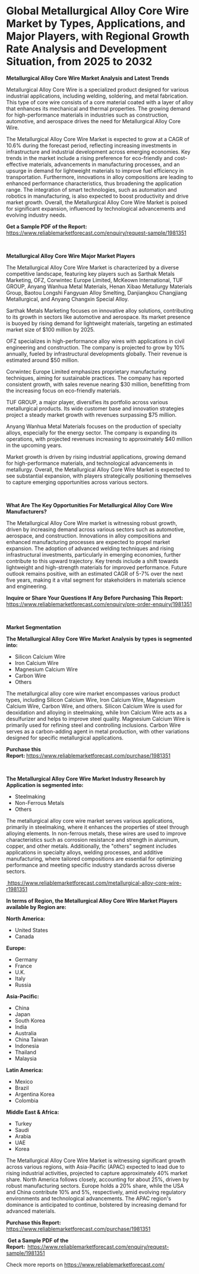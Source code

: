 <p><h1>Global Metallurgical Alloy Core Wire Market by Types, Applications, and Major Players, with Regional Growth Rate Analysis and Development Situation, from 2025 to 2032</h1></p><p><strong>Metallurgical Alloy Core Wire Market Analysis and Latest Trends</strong></p>
<p><p>Metallurgical Alloy Core Wire is a specialized product designed for various industrial applications, including welding, soldering, and metal fabrication. This type of core wire consists of a core material coated with a layer of alloy that enhances its mechanical and thermal properties. The growing demand for high-performance materials in industries such as construction, automotive, and aerospace drives the need for Metallurgical Alloy Core Wire.</p><p>The Metallurgical Alloy Core Wire Market is expected to grow at a CAGR of 10.6% during the forecast period, reflecting increasing investments in infrastructure and industrial development across emerging economies. Key trends in the market include a rising preference for eco-friendly and cost-effective materials, advancements in manufacturing processes, and an upsurge in demand for lightweight materials to improve fuel efficiency in transportation. Furthermore, innovations in alloy compositions are leading to enhanced performance characteristics, thus broadening the application range. The integration of smart technologies, such as automation and robotics in manufacturing, is also expected to boost productivity and drive market growth. Overall, the Metallurgical Alloy Core Wire Market is poised for significant expansion, influenced by technological advancements and evolving industry needs.</p></p>
<p><strong>Get a Sample PDF of the Report:&nbsp;</strong> <a href="https://www.reliablemarketforecast.com/enquiry/request-sample/1981351?utm_campaign=2140&utm_medium=2&utm_source=Github&utm_content=ia&utm_term=05022025&utm_id=metallurgical-alloy-core-wire">https://www.reliablemarketforecast.com/enquiry/request-sample/1981351</a></p>
<p>&nbsp;</p>
<p><strong>Metallurgical Alloy Core Wire Major Market Players</strong></p>
<p><p>The Metallurgical Alloy Core Wire Market is characterized by a diverse competitive landscape, featuring key players such as Sarthak Metals Marketing, OFZ, Corwintec Europe Limited, McKeown International, TUF GROUP, Anyang Wanhua Metal Materials, Henan Xibao Metallurgy Materials Group, Baotou Longshi Fangyuan Alloy Smelting, Danjiangkou Changjiang Metallurgical, and Anyang Changxin Special Alloy.</p><p>Sarthak Metals Marketing focuses on innovative alloy solutions, contributing to its growth in sectors like automotive and aerospace. Its market presence is buoyed by rising demand for lightweight materials, targeting an estimated market size of $100 million by 2025.</p><p>OFZ specializes in high-performance alloy wires with applications in civil engineering and construction. The company is projected to grow by 10% annually, fueled by infrastructural developments globally. Their revenue is estimated around $50 million.</p><p>Corwintec Europe Limited emphasizes proprietary manufacturing techniques, aiming for sustainable practices. The company has reported consistent growth, with sales revenue nearing $30 million, benefitting from the increasing focus on eco-friendly materials.</p><p>TUF GROUP, a major player, diversifies its portfolio across various metallurgical products. Its wide customer base and innovation strategies project a steady market growth with revenues surpassing $75 million.</p><p>Anyang Wanhua Metal Materials focuses on the production of specialty alloys, especially for the energy sector. The company is expanding its operations, with projected revenues increasing to approximately $40 million in the upcoming years.</p><p>Market growth is driven by rising industrial applications, growing demand for high-performance materials, and technological advancements in metallurgy. Overall, the Metallurgical Alloy Core Wire Market is expected to see substantial expansion, with players strategically positioning themselves to capture emerging opportunities across various sectors.</p></p>
<p>&nbsp;</p>
<p><strong>What Are The Key Opportunities For Metallurgical Alloy Core Wire Manufacturers?</strong></p>
<p><p>The Metallurgical Alloy Core Wire market is witnessing robust growth, driven by increasing demand across various sectors such as automotive, aerospace, and construction. Innovations in alloy compositions and enhanced manufacturing processes are expected to propel market expansion. The adoption of advanced welding techniques and rising infrastructural investments, particularly in emerging economies, further contribute to this upward trajectory. Key trends include a shift towards lightweight and high-strength materials for improved performance. Future outlook remains positive, with an estimated CAGR of 5-7% over the next five years, making it a vital segment for stakeholders in materials science and engineering.</p></p>
<p><strong>Inquire or Share Your Questions If Any Before Purchasing This Report:</strong> <a href="https://www.reliablemarketforecast.com/enquiry/pre-order-enquiry/1981351?utm_campaign=2140&utm_medium=2&utm_source=Github&utm_content=ia&utm_term=05022025&utm_id=metallurgical-alloy-core-wire">https://www.reliablemarketforecast.com/enquiry/pre-order-enquiry/1981351</a></p>
<p>&nbsp;</p>
<p><strong>Market Segmentation</strong></p>
<p><strong>The Metallurgical Alloy Core Wire Market Analysis by types is segmented into:</strong></p>
<p><ul><li>Silicon Calcium Wire</li><li>Iron Calcium Wire</li><li>Magnesium Calcium Wire</li><li>Carbon Wire</li><li>Others</li></ul></p>
<p><p>The metallurgical alloy core wire market encompasses various product types, including Silicon Calcium Wire, Iron Calcium Wire, Magnesium Calcium Wire, Carbon Wire, and others. Silicon Calcium Wire is used for deoxidation and alloying in steelmaking, while Iron Calcium Wire acts as a desulfurizer and helps to improve steel quality. Magnesium Calcium Wire is primarily used for refining steel and controlling inclusions. Carbon Wire serves as a carbon-adding agent in metal production, with other variations designed for specific metallurgical applications.</p></p>
<p><strong>Purchase this Report:&nbsp;</strong><a href="https://www.reliablemarketforecast.com/purchase/1981351?utm_campaign=2140&utm_medium=2&utm_source=Github&utm_content=ia&utm_term=05022025&utm_id=metallurgical-alloy-core-wire">https://www.reliablemarketforecast.com/purchase/1981351</a></p>
<p>&nbsp;</p>
<p><strong>The Metallurgical Alloy Core Wire Market Industry Research by Application is segmented into:</strong></p>
<p><ul><li>Steelmaking</li><li>Non-Ferrous Metals</li><li>Others</li></ul></p>
<p><p>The metallurgical alloy core wire market serves various applications, primarily in steelmaking, where it enhances the properties of steel through alloying elements. In non-ferrous metals, these wires are used to improve characteristics such as corrosion resistance and strength in aluminum, copper, and other metals. Additionally, the "others" segment includes applications in specialty alloys, welding processes, and additive manufacturing, where tailored compositions are essential for optimizing performance and meeting specific industry standards across diverse sectors.</p></p>
<p><a href="https://www.reliablemarketforecast.com/metallurgical-alloy-core-wire-r1981351?utm_campaign=2140&utm_medium=2&utm_source=Github&utm_content=ia&utm_term=05022025&utm_id=metallurgical-alloy-core-wire">&nbsp;https://www.reliablemarketforecast.com/metallurgical-alloy-core-wire-r1981351</a></p>
<p><strong>In terms of Region, the Metallurgical Alloy Core Wire Market Players available by Region are:</strong></p>
<p>
    <p> <strong> North America: </strong>
        <ul>
            <li>United States</li>
            <li>Canada</li>
        </ul>
        </p> 
    <p> <strong> Europe: </strong>
        <ul>
            <li>Germany</li>
            <li>France</li>
            <li>U.K.</li>
            <li>Italy</li>
            <li>Russia</li>
        </ul>
        </p> 
    <p> <strong> Asia-Pacific: </strong>
        <ul>
            <li>China</li>
            <li>Japan</li>
            <li>South Korea</li>
            <li>India</li>
            <li>Australia</li>
            <li>China Taiwan</li>
            <li>Indonesia</li>
            <li>Thailand</li>
            <li>Malaysia</li>
        </ul>
        </p> 
    <p> <strong> Latin America: </strong>
        <ul>
            <li>Mexico</li>
            <li>Brazil</li>
            <li>Argentina Korea</li>
            <li>Colombia</li>
        </ul>
        </p> 
    <p> <strong> Middle East & Africa: </strong>
        <ul>
            <li>Turkey</li>
            <li>Saudi</li>
            <li>Arabia</li>
            <li>UAE</li>
            <li>Korea</li>
        </ul>
    </p>
    </p>
<p><p>The Metallurgical Alloy Core Wire Market is witnessing significant growth across various regions, with Asia-Pacific (APAC) expected to lead due to rising industrial activities, projected to capture approximately 40% market share. North America follows closely, accounting for about 25%, driven by robust manufacturing sectors. Europe holds a 20% share, while the USA and China contribute 10% and 5%, respectively, amid evolving regulatory environments and technological advancements. The APAC region's dominance is anticipated to continue, bolstered by increasing demand for advanced materials.</p></p>
<p><strong>Purchase this Report: </strong><a href="https://www.reliablemarketforecast.com/purchase/1981351?utm_campaign=2140&utm_medium=2&utm_source=Github&utm_content=ia&utm_term=05022025&utm_id=metallurgical-alloy-core-wire">https://www.reliablemarketforecast.com/purchase/1981351</a></p>
<p>&nbsp;<strong>Get a Sample PDF of the Report:&nbsp;&nbsp;</strong><a href="https://www.reliablemarketforecast.com/enquiry/request-sample/1981351?utm_campaign=2140&utm_medium=2&utm_source=Github&utm_content=ia&utm_term=05022025&utm_id=metallurgical-alloy-core-wire">https://www.reliablemarketforecast.com/enquiry/request-sample/1981351</a></p>
<p><strong></strong></p>
<p>Check more reports on <a href="https://www.reliablemarketforecast.com/?utm_campaign=2140&utm_medium=2&utm_source=Github&utm_content=ia&utm_term=05022025&utm_id=metallurgical-alloy-core-wire">https://www.reliablemarketforecast.com/</a></p>